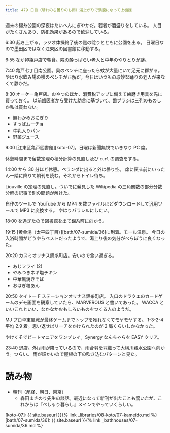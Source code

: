 ```yaml
---
title: 479 日目（晴れのち曇りのち雨）湯上がりで満腹になって上機嫌
---
```


週末の錦糸公園の深夜はたいへんにぎやかだ。若者が酒盛りをしている。
人目がたくさんあり、防犯効果があるので歓迎している。

6:30 起き上がる。ラジオ体操終了後の謎の唸りとともに公園を出る。
日曜日なので墨田区ではなく江東区の図書館に移動する。

6:55 なか卯亀戸店で朝食。隣の酔っぱらい老人と中年のやりとりが謎。

7:40 亀戸七丁目南公園。奥のベンチに座ったら蚊が大量にいて足元に群がる。
やはり水飲み場の横のベンチが正解だ。今日はいつもの珍妙な踊りの老人が来なくて静かだ。

8:30 オーケー亀戸店。おやつのほか、消費税アップに備えて歯磨き用具を先に買っておく。
以前歯医者から受けた助言に基づいて、歯ブラシは三列のものしか私は買わない。

* 鮭わかめおにぎり
* すっぱムーチョ
* 牛乳入りパン
* 野菜ジュース

9:00 [江東区亀戸図書館][koto-07]。日曜は新聞無視でいきなり PC 席。

休憩時間まで留数定理の積分計算の見直し及び `curl` の調査をする。

14:00 から 30 分ほど休憩。ベランダに出ると外は曇り空。
席に戻る前にいったん一階に降りて朝刊を読む。それからトイレ待ち。

Liouville の定理の見直し。ついでに発見した Wikipedia の三角関数の部分分数分解の記事で別の問題が解けた。

自作のツールで YouTube から MP4 を数ファイルほどダウンロードして汎用ツールで MP3 に変換する。
やはりパラレルにしたい。

18:00 を過ぎたので図書館を出て錦糸町に向かう。

19:15 [黄金湯（太平四丁目）][bath/07-sumida/36]に到着。モール温泉。
今日の入浴時間がどうやらベストだったようで、湯上り後の気分がべらぼうに良くなった。

20:20 カスミオリナス錦糸町店。安いので食い過ぎる。

* あじフライ (2)
* やみつきネギ塩チキン
* 中華風焼きそば
* おはぎ粒あん

20:50 タイトー F ステーションオリナス錦糸町店。
入口のドラクエのカードゲームのデモ画面を観察していたら、MARVEROUS と書いてあった。
WACCA といいこれといい、なかなかおもしろいものをつくる人のようだ。

MJ プロ卓東風戦が最終ゲームまでトップを獲れなくてモヤモヤする。
1-3-2-4 平均 2.9 着。思い返せばリーチをかけられたのが 2 局くらいしかなかった。

やけくそでビートマニアをワンプレイ。Synergy なんちゃらを EASY クリア。

23:40 退店。外は雨が降っているので、雨合羽を羽織って大横川親水公園へ向かう。つらい。
雨が細かいので屋根の下の吹き込むパターンと見た。

# 読み物

* 朝刊（産経、朝日、東京）
  * 森田まさのり先生の談話。最近になって新刊が出たことも驚いたが、これからは『べしゃり暮らし』メインでやっていくらしい。

[koto-07]: {{ site.baseurl }}{% link _libraries/08-koto/07-kameido.md %}
[bath/07-sumida/36]: {{ site.baseurl }}{% link _bathhouses/07-sumida/36.md %}
